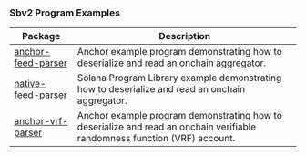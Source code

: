 ### Sbv2 Program Examples

| Package                                    | Description                                                                                                               |
| ------------------------------------------ | ------------------------------------------------------------------------------------------------------------------------- |
| [anchor-feed-parser](./anchor-feed-parser) | Anchor example program demonstrating how to deserialize and read an onchain aggregator.                                   |
| [native-feed-parser](./native-feed-parser) | Solana Program Library example demonstrating how to deserialize and read an onchain aggregator.                           |
| [anchor-vrf-parser](./anchor-vrf-parser)   | Anchor example program demonstrating how to deserialize and read an onchain verifiable randomness function (VRF) account. |
